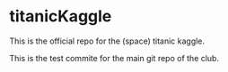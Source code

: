 # titanicKaggle
This is the official repo for the (space) titanic kaggle.

This is the test commite for the main git repo of the club.
